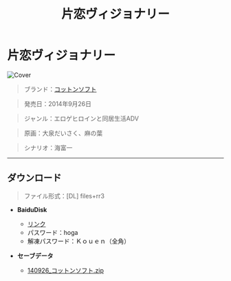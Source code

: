 ﻿---
layout: mypost
title: 片恋ヴィジョナリー
categories: [コットンソフト]
---

# 片恋ヴィジョナリー

![Cover](140926_コットンソフト.jpg)

> ブランド：<a href="http://cotton-soft.com/" target="_blank">コットンソフト</a>

> 発売日：2014年9月26日

> ジャンル：エロゲヒロインと同居生活ADV

> 原画：大泉だいさく、麻の葉

> シナリオ：海富一

---
## ダウンロード
> ファイル形式：[DL] files+rr3

  - **BaiduDisk**

    - [リンク](https://pan.baidu.com/s/1E5xtqai_hyApPMYW4BVfsQ)
    - パスワード：hoga
    - 解凍パスワード：Ｋｏｕｅｎ（全角）
  - **セーブデータ**

    - [140926_コットンソフト.zip](140926_コットンソフト.zip)

